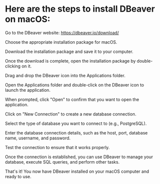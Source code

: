 # Here are the steps to install DBeaver on macOS:

Go to the DBeaver website: https://dbeaver.io/download/

Choose the appropriate installation package for macOS.

Download the installation package and save it to your computer.

Once the download is complete, open the installation package by double-clicking on it.

Drag and drop the DBeaver icon into the Applications folder.

Open the Applications folder and double-click on the DBeaver icon to launch the application.

When prompted, click "Open" to confirm that you want to open the application.

Click on "New Connection" to create a new database connection.

Select the type of database you want to connect to (e.g., PostgreSQL).

Enter the database connection details, such as the host, port, database name, username, and password.

Test the connection to ensure that it works properly.

Once the connection is established, you can use DBeaver to manage your database, execute SQL queries, and perform other tasks.

That's it! You now have DBeaver installed on your macOS computer and ready to use.